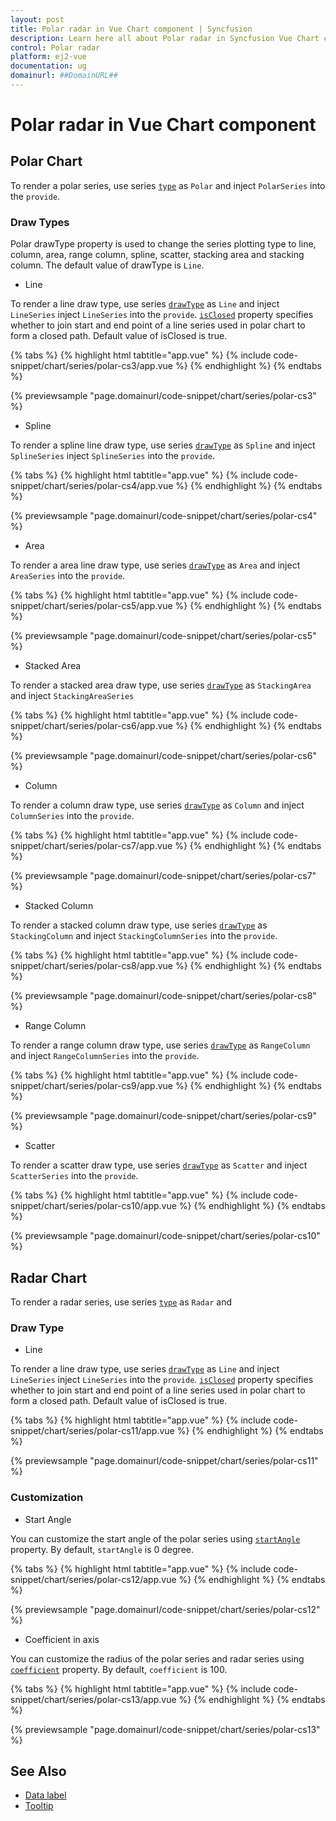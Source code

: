 ```yaml
---
layout: post
title: Polar radar in Vue Chart component | Syncfusion
description: Learn here all about Polar radar in Syncfusion Vue Chart component of Syncfusion Essential JS 2 and more.
control: Polar radar 
platform: ej2-vue
documentation: ug
domainurl: ##DomainURL##
---
```


# Polar radar in Vue Chart component

## Polar Chart

To render a polar series, use series [`type`](https://ej2.syncfusion.com/vue/documentation/api/chart/seriesModel/#type) as `Polar` and inject `PolarSeries`  into the `provide`.

### Draw Types

Polar drawType property is used to change the series plotting type to line, column, area, range column, spline,
scatter, stacking area and stacking column. The default value of drawType is `Line`.

* Line

To render a line draw type, use series [`drawType`](https://ej2.syncfusion.com/vue/documentation/api/chart/seriesModel/#drawtype) as `Line` and inject
`LineSeries` inject `LineSeries`  into the `provide`.
[`isClosed`](https://ej2.syncfusion.com/vue/documentation/api/chart/seriesModel/#isclosed) property specifies whether to join start and end point of
 a line series used in polar chart to form a closed path. Default value of isClosed is true.

{% tabs %}
{% highlight html tabtitle="app.vue" %}
{% include code-snippet/chart/series/polar-cs3/app.vue %}
{% endhighlight %}
{% endtabs %}
        
{% previewsample "page.domainurl/code-snippet/chart/series/polar-cs3" %}

* Spline

To render a spline line draw type, use series [`drawType`](https://ej2.syncfusion.com/vue/documentation/api/chart/seriesModel/#drawtype) as `Spline`
and inject `SplineSeries` inject `SplineSeries`  into the `provide`.

{% tabs %}
{% highlight html tabtitle="app.vue" %}
{% include code-snippet/chart/series/polar-cs4/app.vue %}
{% endhighlight %}
{% endtabs %}
        
{% previewsample "page.domainurl/code-snippet/chart/series/polar-cs4" %}

* Area

To render a area line draw type, use series [`drawType`](https://ej2.syncfusion.com/vue/documentation/api/chart/seriesModel/#drawtype) as `Area` and
inject `AreaSeries`  into the `provide`.

{% tabs %}
{% highlight html tabtitle="app.vue" %}
{% include code-snippet/chart/series/polar-cs5/app.vue %}
{% endhighlight %}
{% endtabs %}
        
{% previewsample "page.domainurl/code-snippet/chart/series/polar-cs5" %}

* Stacked Area

To render a stacked area draw type, use series [`drawType`](https://ej2.syncfusion.com/vue/documentation/api/chart/seriesModel/#drawtype) as `StackingArea` and inject `StackingAreaSeries`

{% tabs %}
{% highlight html tabtitle="app.vue" %}
{% include code-snippet/chart/series/polar-cs6/app.vue %}
{% endhighlight %}
{% endtabs %}
        
{% previewsample "page.domainurl/code-snippet/chart/series/polar-cs6" %}

* Column

To render a column draw type, use series [`drawType`](https://ej2.syncfusion.com/vue/documentation/api/chart/seriesModel/#drawtype) as `Column` and inject `ColumnSeries` into the `provide`.

{% tabs %}
{% highlight html tabtitle="app.vue" %}
{% include code-snippet/chart/series/polar-cs7/app.vue %}
{% endhighlight %}
{% endtabs %}
        
{% previewsample "page.domainurl/code-snippet/chart/series/polar-cs7" %}

* Stacked Column

To render a stacked column draw type, use series [`drawType`](https://ej2.syncfusion.com/vue/documentation/api/chart/seriesModel/#drawtype) as `StackingColumn` and inject `StackingColumnSeries` into the `provide`.

{% tabs %}
{% highlight html tabtitle="app.vue" %}
{% include code-snippet/chart/series/polar-cs8/app.vue %}
{% endhighlight %}
{% endtabs %}
        
{% previewsample "page.domainurl/code-snippet/chart/series/polar-cs8" %}

* Range Column

To render a range column draw type, use series [`drawType`](https://ej2.syncfusion.com/vue/documentation/api/chart/seriesModel/#drawtype) as `RangeColumn` and inject `RangeColumnSeries` into the `provide`.

{% tabs %}
{% highlight html tabtitle="app.vue" %}
{% include code-snippet/chart/series/polar-cs9/app.vue %}
{% endhighlight %}
{% endtabs %}
        
{% previewsample "page.domainurl/code-snippet/chart/series/polar-cs9" %}

* Scatter

To render a scatter draw type, use series [`drawType`](https://ej2.syncfusion.com/vue/documentation/api/chart/seriesModel/#drawtype) as `Scatter` and
inject `ScatterSeries`  into the `provide`.

{% tabs %}
{% highlight html tabtitle="app.vue" %}
{% include code-snippet/chart/series/polar-cs10/app.vue %}
{% endhighlight %}
{% endtabs %}
        
{% previewsample "page.domainurl/code-snippet/chart/series/polar-cs10" %}

## Radar Chart

To render a radar series, use series [`type`](https://ej2.syncfusion.com/vue/documentation/api/chart/seriesModel/#drawtype) as `Radar` and

### Draw Type

* Line

To render a line draw type, use series [`drawType`](https://ej2.syncfusion.com/vue/documentation/api/chart/seriesModel/#drawtype) as `Line` and inject
`LineSeries` inject `LineSeries`  into the `provide`. [`isClosed`](https://ej2.syncfusion.com/vue/documentation/api/chart/seriesModel/#isclosed) property specifies whether to join start and end point of a line series used in polar chart to form a closed path. Default value of isClosed is true.

{% tabs %}
{% highlight html tabtitle="app.vue" %}
{% include code-snippet/chart/series/polar-cs11/app.vue %}
{% endhighlight %}
{% endtabs %}
        
{% previewsample "page.domainurl/code-snippet/chart/series/polar-cs11" %}

### Customization

* Start Angle

You can customize the start angle of the polar series using [`startAngle`](https://ej2.syncfusion.com/vue/documentation/api/chart/axis/#startangle-number) property. By default, `startAngle` is 0 degree.

{% tabs %}
{% highlight html tabtitle="app.vue" %}
{% include code-snippet/chart/series/polar-cs12/app.vue %}
{% endhighlight %}
{% endtabs %}
        
{% previewsample "page.domainurl/code-snippet/chart/series/polar-cs12" %}

* Coefficient in axis

You can customize the radius of the polar series and radar series using [`coefficient`](https://ej2.syncfusion.com/vue/documentation/api/chart/axisModel/#coefficient) property. By default, `coefficient` is 100.

{% tabs %}
{% highlight html tabtitle="app.vue" %}
{% include code-snippet/chart/series/polar-cs13/app.vue %}
{% endhighlight %}
{% endtabs %}
        
{% previewsample "page.domainurl/code-snippet/chart/series/polar-cs13" %}

## See Also

* [Data label](./data-labels/)
* [Tooltip](./tool-tip/)
